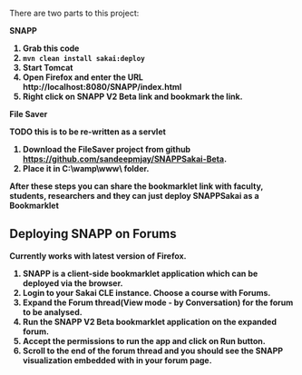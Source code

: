 There are two parts to this project:

<b>SNAPP<b>

1. Grab this code
2. `mvn clean install sakai:deploy`
3. Start Tomcat
4. Open Firefox and enter the URL http://localhost:8080/SNAPP/index.html
5. Right click on SNAPP V2 Beta link and bookmark the link.

<b>File Saver<b>

TODO this is to be re-written as a servlet

1. Download the FileSaver project from github https://github.com/sandeepmjay/SNAPPSakai-Beta. 
2. Place it in C:\wamp\www\ folder.

After these steps you can share the bookmarklet link with faculty, students, researchers and they can just
deploy SNAPPSakai as a Bookmarklet


Deploying SNAPP on Forums
--------------------------
Currently works with latest version of Firefox.

1. SNAPP is a client-side bookmarklet application which can be deployed via the browser.
2. Login to your Sakai CLE instance. Choose a course with Forums.
3. Expand the Forum thread(View mode - by Conversation) for the forum to be analysed.
3. Run the SNAPP V2 Beta bookmarklet application on the expanded forum.
4. Accept the permissions to run the app and click on Run button.
5. Scroll to the end of the forum thread and you should see the SNAPP visualization embedded with in your forum page.







  
